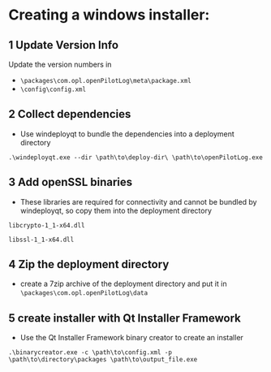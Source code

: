 # Creating a windows installer:

## 1 Update Version Info

Update the version numbers in
- `\packages\com.opl.openPilotLog\meta\package.xml`
- `\config\config.xml`

## 2 Collect dependencies

- Use windeployqt to bundle the dependencies into a deployment directory

`.\windeployqt.exe --dir \path\to\deploy-dir\ \path\to\openPilotLog.exe`

## 3 Add openSSL binaries

- These libraries are required for connectivity and cannot be bundled by windeployqt, so copy them into the deployment directory

`libcrypto-1_1-x64.dll`

`libssl-1_1-x64.dll`

## 4 Zip the deployment directory

- create a 7zip archive of the deployment directory and put it in `\packages\com.opl.openPilotLog\data`

## 5 create installer with Qt Installer Framework

- Use the Qt Installer Framework binary creator to create an installer

`.\binarycreator.exe -c \path\to\config.xml -p \path\to\directory\packages \path\to\output_file.exe`